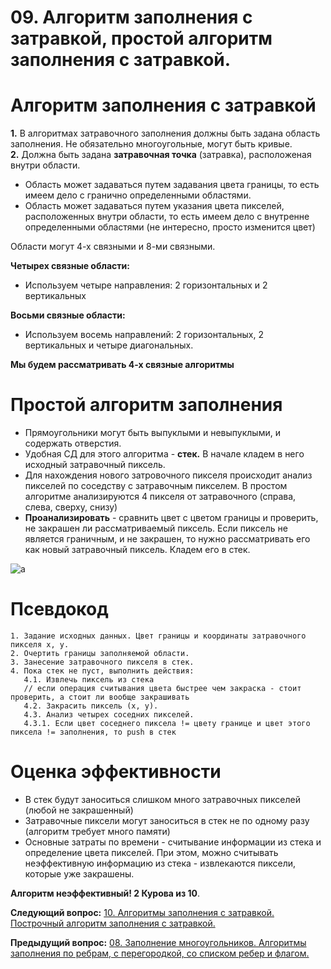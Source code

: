 # 09. Алгоритм заполнения с затравкой, простой алгоритм заполнения с затравкой.

# Алгоритм заполнения с затравкой

**1.** В алгоритмах затравочного заполнения должны быть задана область заполнения. Не обязательно многоугольные, могут быть кривые.  
**2.** Должна быть задана **затравочная точка** (затравка), расположеная внутри области.

* Область может задаваться путем задавания цвета границы, то есть имеем дело с гранично определенными областями.  
* Область может задаваться путем указания  цвета пикселей, расположенных внутри области, то есть имеем дело с внутренне определенными областями (не интересно, просто изменится цвет)

Области могут 4-х связными и 8-ми связными.

**Четырех связные области:**  
* Используем четыре направления: 2 горизонтальных и 2 вертикальных

**Восьми связные области:**
* Используем восемь направлений: 2 горизонтальных, 2 вертикальных и четыре диагональных.

**Мы будем рассматривать 4-х связные алгоритмы**

# Простой алгоритм заполнения

* Прямоугольники могут быть выпуклыми и невыпуклыми, и содержать отверстия.  
* Удобная СД для этого алгоритма - **стек.** В начале кладем в него исходный затравочный пиксель.
* Для нахождения нового затровочного пикселя происходит анализ пикселей по соседству с затравочным пикселем. В простом алгоритме анализируются 4 пикселя от затравочного (справа, слева, сверху, снизу)
* **Проанализировать** - сравнить цвет с цветом границы и проверить, не закрашен ли рассматриваемый пиксель. Если пиксель не является граничным, и не закрашен, то нужно рассматривать его как новый затравочный пиксель. Кладем его в стек.

![a](https://sun9-38.userapi.com/c206724/v206724945/13f147/nkHwQ48fLo8.jpg)

# Псевдокод

```
1. Задание исходных данных. Цвет границы и координаты затравочного пикселя х, у.
2. Очертить границы заполняемой области.
3. Занесение затравочного пикселя в стек.
4. Пока стек не пуст, выполнить действия:
   4.1. Извлечь пиксель из стека
   // если операция считывания цвета быстрее чем закраска - стоит проверить, а стоит ли вообще закрашивать
   4.2. Закрасить пиксель (х, у). 
   4.3. Анализ четырех соседних пикселей. 
   4.3.1. Если цвет соседнего пиксела != цвету границе и цвет этого пиксела != заполнения, то push в стек
```

# Оценка эффективности

* В стек будут заноситься слишком много затравочных пикселей (любой не закрашенный)
* Затравочные пиксели могут заноситься в стек не по одному разу (алгоритм требует много памяти)
* Основные затраты по времени - считывание информации из стека и определение цвета пикселей. При этом, можно считывать неэффективную информацию из стека - извлекаются пиксели, которые уже закрашены.

**Алгоритм неэффективный! 2 Курова из 10**.


**Следующий вопрос:**  [10. Алгоритмы заполнения  с затравкой. Построчный алгоритм заполнения  с затравкой.](./exam10)


**Предыдущий вопрос:**  [08. Заполнение многоугольников.  Алгоритмы заполнения по ребрам,  с перегородкой, со списком ребер и флагом.](./exam08)
